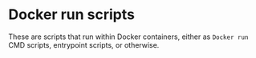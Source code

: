 # Docker run scripts

These are scripts that run within Docker containers, either as `Docker run` CMD scripts, entrypoint scripts, or otherwise.
